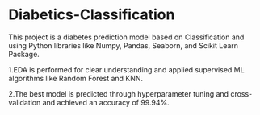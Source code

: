 # Diabetics-Classification
This project is a diabetes prediction model based on Classification and using Python libraries like Numpy, Pandas, Seaborn, and Scikit Learn Package.

1.EDA is performed for clear understanding and applied supervised ML algorithms like Random Forest and KNN.

2.The best model is predicted through hyperparameter tuning and cross-validation and achieved an accuracy of 99.94%.
